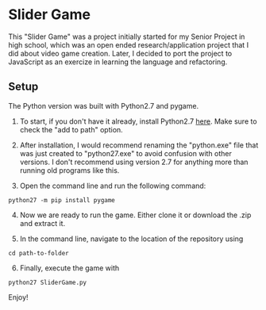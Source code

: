 # Slider Game

This "Slider Game" was a project initially started for my Senior Project in high school, which was an open ended research/application project that I did about video game creation. Later, I decided to port the project to JavaScript as an exercize in learning the language and refactoring.

## Setup

The Python version was built with Python2.7 and pygame.

1.  To start, if you don't have it already, install Python2.7 [here](https://www.python.org/downloads/release/python-2713/). Make sure to check the "add to path" option.

2.  After installation, I would recommend renaming the "python.exe" file that was just created to "python27.exe" to avoid confusion with other versions. I don't recommend using version 2.7 for anything more than running old programs like this.

3.  Open the command line and run the following command:

```
python27 -m pip install pygame
```

4.  Now we are ready to run the game. Either clone it or download the .zip and extract it.

5.  In the command line, navigate to the location of the repository using 

```
cd path-to-folder
```

6.  Finally, execute the game with 

```
python27 SliderGame.py
```

Enjoy!
